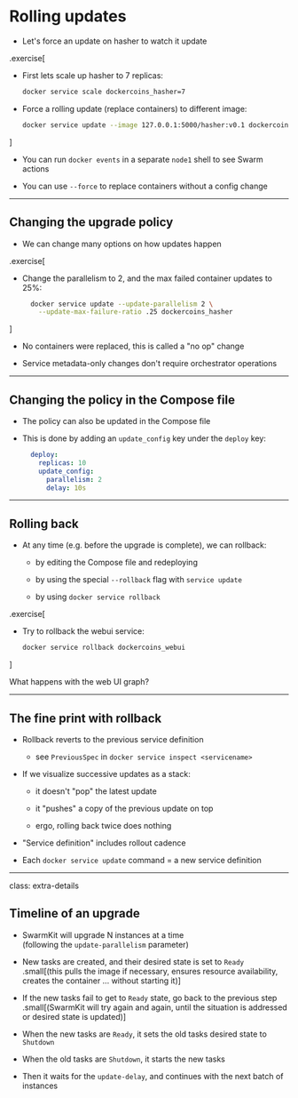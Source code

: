 # Rolling updates

- Let's force an update on hasher to watch it update

.exercise[

- First lets scale up hasher to 7 replicas:
  ```bash
  docker service scale dockercoins_hasher=7
  ```

- Force a rolling update (replace containers) to different image:
  ```bash
  docker service update --image 127.0.0.1:5000/hasher:v0.1 dockercoins_hasher
  ```

]

- You can run `docker events` in a separate `node1` shell to see Swarm actions

- You can use `--force` to replace containers without a config change

---

## Changing the upgrade policy

- We can change many options on how updates happen

.exercise[

- Change the parallelism to 2, and the max failed container updates to 25%:
  ```bash
    docker service update --update-parallelism 2 \
      --update-max-failure-ratio .25 dockercoins_hasher
  ```

]

- No containers were replaced, this is called a "no op" change 

- Service metadata-only changes don't require orchestrator operations

---

## Changing the policy in the Compose file

- The policy can also be updated in the Compose file

- This is done by adding an `update_config` key under the `deploy` key:

  ```yaml
    deploy:
      replicas: 10
      update_config:
        parallelism: 2
        delay: 10s
  ```

---

## Rolling back

- At any time (e.g. before the upgrade is complete), we can rollback:

  - by editing the Compose file and redeploying

  - by using the special `--rollback` flag with `service update`

  - by using `docker service rollback`

.exercise[

- Try to rollback the webui service:
  ```bash
  docker service rollback dockercoins_webui
  ```

]

What happens with the web UI graph?

---

## The fine print with rollback

- Rollback reverts to the previous service definition

  - see `PreviousSpec` in `docker service inspect <servicename>`

- If we visualize successive updates as a stack:

  - it doesn't "pop" the latest update

  - it "pushes" a copy of the previous update on top

  - ergo, rolling back twice does nothing

- "Service definition" includes rollout cadence

- Each `docker service update` command = a new service definition

---

class: extra-details

## Timeline of an upgrade

- SwarmKit will upgrade N instances at a time
  <br/>(following the `update-parallelism` parameter)

- New tasks are created, and their desired state is set to `Ready`
  <br/>.small[(this pulls the image if necessary, ensures resource availability, creates the container ... without starting it)]

- If the new tasks fail to get to `Ready` state, go back to the previous step
  <br/>.small[(SwarmKit will try again and again, until the situation is addressed or desired state is updated)]

- When the new tasks are `Ready`, it sets the old tasks desired state to `Shutdown`

- When the old tasks are `Shutdown`, it starts the new tasks

- Then it waits for the `update-delay`, and continues with the next batch of instances
